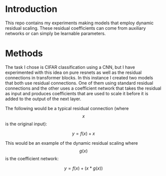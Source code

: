 # Introduction
This repo contains my experiments making models that employ dynamic residual scaling. These residual coefficients can come from auxiliary networks or can simply be learnable parameters. 

# Methods
The task I chose is CIFAR classification using a CNN, but I have experimented with this idea on pure resnets as well as the residual connections in transformer blocks. In this instance I created two models that both use residual connections. One of them using standard residual connections and the other uses a coefficient network that takes the residual as input and produces coefficients that are used to scale it before it is added to the output of the next layer. 

The following would be a typical residual connection (where $$x$$ is the original input):

$$
y = f(x) + x
$$

This would be an example of the dynamic residual scaling where $$g(x)$$ is the coefficient network:

$$
y = f(x) + (x * g(x))
$$
